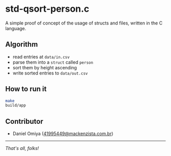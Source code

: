 # std-qsort-person.c

A simple proof of concept of the usage of structs and files, written in the C language.

## Algorithm

- read entries at `data/in.csv`
- parse them into a `struct` called `person`
- sort them by height ascending
- write sorted entries to `data/out.csv`

## How to run it

```bash
make
build/app
```

## Contributor

- Daniel Omiya (41995449@mackenzista.com.br)

---

_That's all, folks!_
